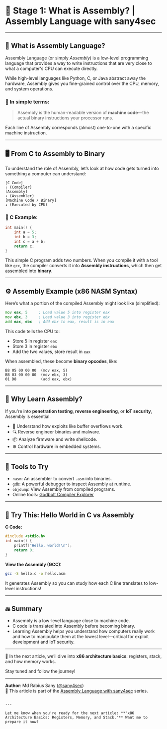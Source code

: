 
# 🧠 Stage 1: What is Assembly? | Assembly Language with sany4sec

---

## 🧩 What is Assembly Language?

Assembly Language (or simply *Assembly*) is a low-level programming language that provides a way to write instructions that are very close to what a computer's CPU can execute directly.

While high-level languages like Python, C, or Java abstract away the hardware, Assembly gives you fine-grained control over the CPU, memory, and system operations.

### 💬 In simple terms:
> Assembly is the human-readable version of **machine code**—the actual binary instructions your processor runs.

Each line of Assembly corresponds (almost) one-to-one with a specific machine instruction.

---

## 🖥️ From C to Assembly to Binary

To understand the role of Assembly, let’s look at how code gets turned into something a computer can understand:

```
[C Code]
↓ (Compiler)
[Assembly]
↓ (Assembler)
[Machine Code / Binary]
↓ (Executed by CPU)
```

### 🔧 C Example:

```c
int main() {
    int a = 5;
    int b = 3;
    int c = a + b;
    return c;
}
```

This simple C program adds two numbers. When you compile it with a tool like `gcc`, the compiler converts it into **Assembly instructions**, which then get assembled into **binary**.

---

## ⚙️ Assembly Example (x86 NASM Syntax)

Here’s what a portion of the compiled Assembly might look like (simplified):

```asm
mov eax, 5     ; Load value 5 into register eax
mov ebx, 3     ; Load value 3 into register ebx
add eax, ebx   ; Add ebx to eax, result is in eax
```

This code tells the CPU to:

- Store 5 in register `eax`
- Store 3 in register `ebx`
- Add the two values, store result in `eax`

When assembled, these become **binary opcodes**, like:

```
B8 05 00 00 00  (mov eax, 5)
BB 03 00 00 00  (mov ebx, 3)
01 D8           (add eax, ebx)
```

---

## 🧬 Why Learn Assembly?

If you're into **penetration testing**, **reverse engineering**, or **IoT security**, Assembly is essential.

- 🧠 Understand how exploits like buffer overflows work.
- 🔍 Reverse engineer binaries and malware.
- 📦 Analyze firmware and write shellcode.
- ⚙️ Control hardware in embedded systems.

---

## 🧰 Tools to Try

- `nasm`: An assembler to convert `.asm` into binaries.
- `gdb`: A powerful debugger to inspect Assembly at runtime.
- `objdump`: View Assembly from compiled programs.
- Online tools: [Godbolt Compiler Explorer](https://godbolt.org/)

---

## 🧪 Try This: Hello World in C vs Assembly

**C Code:**
```c
#include <stdio.h>
int main() {
    printf("Hello, world!\n");
    return 0;
}
```

**View the Assembly (GCC):**
```bash
gcc -S hello.c -o hello.asm
```

It generates Assembly so you can study how each C line translates to low-level instructions!

---

## 🔚 Summary

- Assembly is a low-level language close to machine code.
- C code is translated into Assembly before becoming binary.
- Learning Assembly helps you understand how computers really work and how to manipulate them at the lowest level—critical for exploit development and IoT security.

---

📌 In the next article, we’ll dive into **x86 architecture basics**: registers, stack, and how memory works.

Stay tuned and follow the journey!

---
**Author**: Md Rabius Sany ([@sany4sec](https://github.com/sany4sec))  
📖 This article is part of the [Assembly Language with sany4sec](https://github.com/sany4sec/assembly-language-with-sany4sec) series.
```

---

Let me know when you're ready for the next article: **"x86 Architecture Basics: Registers, Memory, and Stack."** Want me to prepare it now?
